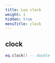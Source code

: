 ```yaml
---
title: Lua clock
weight: 1
hidden: true
menuTitle: clock
---
```

## clock
```lua
eq.clock() -- double
```